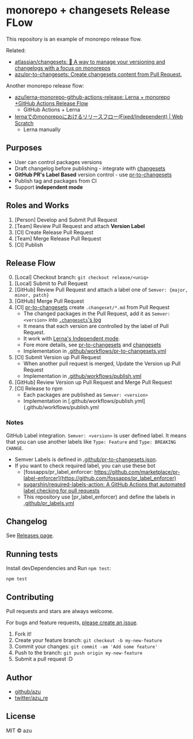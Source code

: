 # monorepo + changesets Release FLow

This repository is an example of monorepo release flow.

Related:

- [atlassian/changesets: 🦋 A way to manage your versioning and changelogs with a focus on monorepos](https://github.com/atlassian/changesets)
- [azu/pr-to-changesets: Create changesets content from Pull Request.](https://github.com/azu/pr-to-changesets)

Another monorepo release flow:

- [azu/lerna-monorepo-github-actions-release: Lerna + monorepo +GitHub Actions Release Flow](https://github.com/azu/lerna-monorepo-github-actions-release)
    - GitHub Actions + Lerna
- [lernaでのmonorepoにおけるリリースフロー(Fixed/Independent) | Web Scratch](https://efcl.info/2019/01/26/monorepo-release-flow/)
    - Lerna manually

## Purposes

- User can control packages versions
- Draft changelog before publishing - integrate with [changesets](https://github.com/atlassian/changesets)
- **GitHub PR's Label Based** version control - use [pr-to-changesets](https://github.com/azu/pr-to-changesets)
- Publish tag and packages from CI
- Support **independent mode**

## Roles and Works

1. [Person] Develop and Submit Pull Request
2. [Team] Review Pull Request and attach **Version Label**
3. [CI] Create Release Pull Request
4. [Team] Merge Release Pull Request
5. [CI] Publish

## Release Flow

0. [Local] Checkout branch: `git checkout release/<uniq>`
1. [Local] Submit to Pull Request
2. [GitHub] Review Pull Request and attach a label one of `Semver: {major, minor, patch}`
3. [GitHub] Merge Pull Request
4. [CI] [pr-to-changesets](https://github.com/azu/pr-to-changesets) create `.changeset/*.md` from Pull Request
     - The changed packages in the Pull Request, add it as `Semver: <version>` into [`.changesets`'s log](https://github.com/atlassian/changesets/blob/master/docs/detailed-explanation.md)
     - It means that each version are controlled by the label of Pull Request.
     - It work with [Lerna's Independent mode](https://github.com/lerna/lerna#independent-mode). 
     - Fore more details, see [pr-to-changesets](https://github.com/azu/pr-to-changesets) and [changesets](https://github.com/atlassian/changesets)
     - Implementation in [.github/workflows/pr-to-changesets.yml](.github/workflows/pr-to-changesets.yml)
5. [CI] Submit Version up Pull Request
    - When another pull request is merged, Update the Version up Pull Request
    - Implementation in [.github/workflows/publish.yml](.github/workflows/publish.yml)
6. [GitHub] Review Version up Pull Request and Merge Pull Request
7. [CI] Release to npm
    - Each packages are published as `Semver: <version>`
    - Implementation in [.github/workflows/publish.yml](.github/workflows/publish.yml

### Notes

GitHub Label integration. `Semver: <version>` is user defined label.
It means that you can use another labels like `Type: Feature` and `Type: BREAKING CHANGE`.

- Semver Labels is defined in [.github/pr-to-changesets.json](.github/pr-to-changesets.json).
- If you want to check required label, you can use these bot
    - [fossapps/pr_label_enforcer: https://github.com/marketplace/pr-label-enforcer](https://github.com/fossapps/pr_label_enforcer)
    - [sugarshin/required-labels-action: A GitHub Actions that automated label checking for pull requests](https://github.com/sugarshin/required-labels-action)
    - This repository use [pr_label_enforcer) and define the labels in [.github/pr_labels.yml](.github/pr_labels.yml)

## Changelog

See [Releases page](https://github.com/azu/monorepo-release-changesets/releases).

## Running tests

Install devDependencies and Run `npm test`:

    npm test

## Contributing

Pull requests and stars are always welcome.

For bugs and feature requests, [please create an issue](https://github.com/azu/monorepo-release-changesets/issues).

1. Fork it!
2. Create your feature branch: `git checkout -b my-new-feature`
3. Commit your changes: `git commit -am 'Add some feature'`
4. Push to the branch: `git push origin my-new-feature`
5. Submit a pull request :D

## Author

- [github/azu](https://github.com/azu)
- [twitter/azu_re](https://twitter.com/azu_re)

## License

MIT © azu
